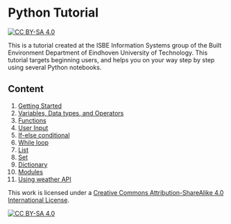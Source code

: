 # Python Tutorial

[![CC BY-SA 4.0][cc-by-sa-shield]][cc-by-sa]

This is a tutorial created at the ISBE Information Systems group of the Built Environment Department of Eindhoven University of Technology. This tutorial targets beginning users, and helps you on your way step by step using several Python notebooks. 

## Content

1. [Getting Started](01.gettingstarted.ipynb)
2. [Variables, Data types, and Operators](02.variables-datatypes-operators.ipynb)
3. [Functions](03.functions.ipynb)
4. [User Input](04.user-input.ipynb)
5. [If-else conditional](05.if-else.ipynb)
6. [While loop](06.while-loop.ipynb)
7. [List](07.lists.ipynb)
8. [Set](08.sets.ipynb)
9. [Dictionary](09.dictionary.ipynb)
10. [Modules](10.modules.ipynb)
11. [Using weather API](11.using-weather-api.ipynb)


This work is licensed under a
[Creative Commons Attribution-ShareAlike 4.0 International License][cc-by-sa].

[![CC BY-SA 4.0][cc-by-sa-image]][cc-by-sa]

[cc-by-sa]: http://creativecommons.org/licenses/by-sa/4.0/
[cc-by-sa-image]: https://licensebuttons.net/l/by-sa/4.0/88x31.png
[cc-by-sa-shield]: https://img.shields.io/badge/License-CC%20BY--SA%204.0-lightgrey.svg